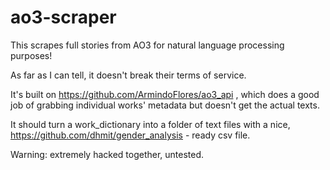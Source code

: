 # ao3-scraper

This scrapes full stories from AO3 for natural language processing purposes!

As far as I can tell, it doesn't break their terms of service.

It's built on https://github.com/ArmindoFlores/ao3_api , which does a good job of grabbing individual works' metadata but doesn't get the actual texts.

It should turn a work_dictionary into a folder of text files with a nice, https://github.com/dhmit/gender_analysis - ready csv file.

Warning: extremely hacked together, untested.
